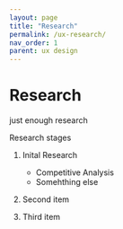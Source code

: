 ```yaml
---
layout: page
title: "Research"
permalink: /ux-research/
nav_order: 1
parent: ux design
---
```


# Research

just enough research

Research stages
1. Inital Research
    - Competitive Analysis
    - Somehthing else

2. Second item
3. Third item
